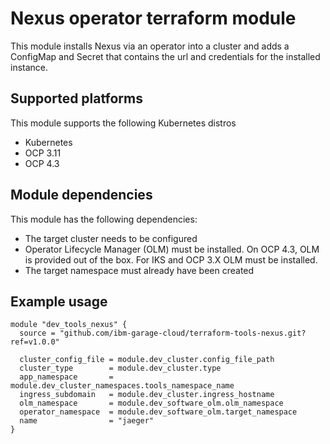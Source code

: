 # Nexus operator terraform module

This module installs Nexus via an operator into a cluster and adds a ConfigMap and
Secret that contains the url and credentials for the installed instance.

## Supported platforms

This module supports the following Kubernetes distros

- Kubernetes
- OCP 3.11
- OCP 4.3

## Module dependencies

This module has the following dependencies:

- The target cluster needs to be configured
- Operator Lifecycle Manager (OLM) must be installed. On OCP 4.3, OLM is provided out
of the box. For IKS and OCP 3.X OLM must be installed.
- The target namespace must already have been created


## Example usage

```hcl-terraform
module "dev_tools_nexus" {
  source = "github.com/ibm-garage-cloud/terraform-tools-nexus.git?ref=v1.0.0"

  cluster_config_file = module.dev_cluster.config_file_path
  cluster_type        = module.dev_cluster.type
  app_namespace       = module.dev_cluster_namespaces.tools_namespace_name
  ingress_subdomain   = module.dev_cluster.ingress_hostname
  olm_namespace       = module.dev_software_olm.olm_namespace
  operator_namespace  = module.dev_software_olm.target_namespace
  name                = "jaeger"
}
```
